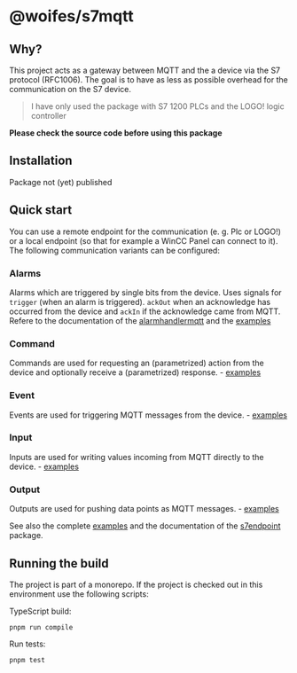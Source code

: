 # @woifes/s7mqtt

## Why?
This project acts as a gateway between MQTT and the a device via the S7 protocol (RFC1006). The goal is to have as less as possible overhead for the communication on the S7 device.

> I have only used the package with S7 1200 PLCs and the LOGO! logic controller

**Please check the source code before using this package**

## Installation
Package not (yet) published

## Quick start
You can use a remote endpoint for the communication (e. g. Plc or LOGO!) or a local endpoint (so that for example a WinCC Panel can connect to it).
The following communication variants can be configured:
### Alarms
Alarms which are triggered by single bits from the device. Uses signals for `trigger` (when an alarm is triggered). `ackOut` when an acknowledge has occurred from the device and `ackIn` if the acknowledge came from MQTT. Refere to the documentation of the [alarmhandlermqtt](../../packages/alarmhandlermqtt/) and the [examples](./examples/alarms/) 
### Command
Commands are used for requesting an (parametrized) action from the device and optionally receive a (parametrized) response. - [examples](./examples//commands/)
### Event
Events are used for triggering MQTT messages from the device. - [examples](./examples/events/)
### Input
Inputs are used for writing values incoming from MQTT directly to the device. - [examples](./examples/inputs/)
### Output
Outputs are used for pushing data points as MQTT messages. - [examples](./examples/outputs/)

See also the complete [examples](./examples/) and the documentation of the [s7endpoint](../../packages/s7endpoint/) package.

## Running the build

The project is part of a monorepo. If the project is checked out in this environment use the following scripts:

TypeScript build:

```shell
pnpm run compile
```

Run tests:

```shell
pnpm test
```

